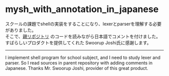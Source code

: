 # mysh_with_annotation_in_japanese
スクールの課題でshellの実装をすることになり、lexerとparserを理解する必要がありました。  
そこで、[親リポジトリ](https://github.com/Swoorup/mysh/) のコードを読みながら日本語でコメントを付けました。  
すばらしいプロダクトを提供してくれた Swoorup Joshi氏に感謝します。

----

I implement shell program for school subject, and I need to study lexer and parser.
So I read sources in parent repository with adding comments in Japanese.
Thanks Mr. Swoorup Joshi, provider of this great product.